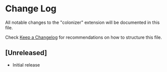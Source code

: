 # Change Log
All notable changes to the "colonizer" extension will be documented in this file.

Check [Keep a Changelog](http://keepachangelog.com/) for recommendations on how to structure this file.

## [Unreleased]
- Initial release